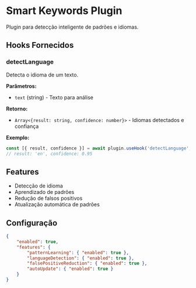 # Smart Keywords Plugin

Plugin para detecção inteligente de padrões e idiomas.

## Hooks Fornecidos

### detectLanguage
Detecta o idioma de um texto.

**Parâmetros:**
- `text` (string) - Texto para análise

**Retorno:**
- `Array<{result: string, confidence: number}>` - Idiomas detectados e confiança

**Exemplo:**
```javascript
const [{ result, confidence }] = await plugin.useHook('detectLanguage', 'Hello world');
// result: 'en', confidence: 0.95
```

## Features
- Detecção de idioma
- Aprendizado de padrões
- Redução de falsos positivos
- Atualização automática de padrões

## Configuração
```json
{
    "enabled": true,
    "features": {
        "patternLearning": { "enabled": true },
        "languageDetection": { "enabled": true },
        "falsePositiveReduction": { "enabled": true },
        "autoUpdate": { "enabled": true }
    }
}
```